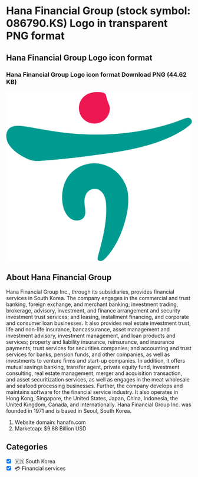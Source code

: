 # Hana Financial Group (stock symbol: 086790.KS) Logo in transparent PNG format

## Hana Financial Group Logo icon format

### Hana Financial Group Logo icon format Download PNG (44.62 KB)

![Hana Financial Group Logo icon format Download PNG (44.62 KB)](/img/orig/086790.KS-a8b865bc.png)

## About Hana Financial Group

Hana Financial Group Inc., through its subsidiaries, provides financial services in South Korea. The company engages in the commercial and trust banking, foreign exchange, and merchant banking; investment trading, brokerage, advisory, investment, and finance arrangement and security investment trust services; and leasing, installment financing, and corporate and consumer loan businesses. It also provides real estate investment trust, life and non-life insurance, bancassurance, asset management and investment advisory, investment management, and loan products and services; property and liability insurance, reinsurance, and insurance payments; trust services for securities companies; and accounting and trust services for banks, pension funds, and other companies, as well as investments to venture firms and start-up companies. In addition, it offers mutual savings banking, transfer agent, private equity fund, investment consulting, real estate management, merger and acquisition transaction, and asset securitization services, as well as engages in the meat wholesale and seafood processing businesses. Further, the company develops and maintains software for the financial service industry. It also operates in Hong Kong, Singapore, the United States, Japan, China, Indonesia, the United Kingdom, Canada, and internationally. Hana Financial Group Inc. was founded in 1971 and is based in Seoul, South Korea.

1. Website domain: hanafn.com
2. Marketcap: $9.88 Billion USD


## Categories
- [x] 🇰🇷 South Korea
- [x] 💳 Financial services
